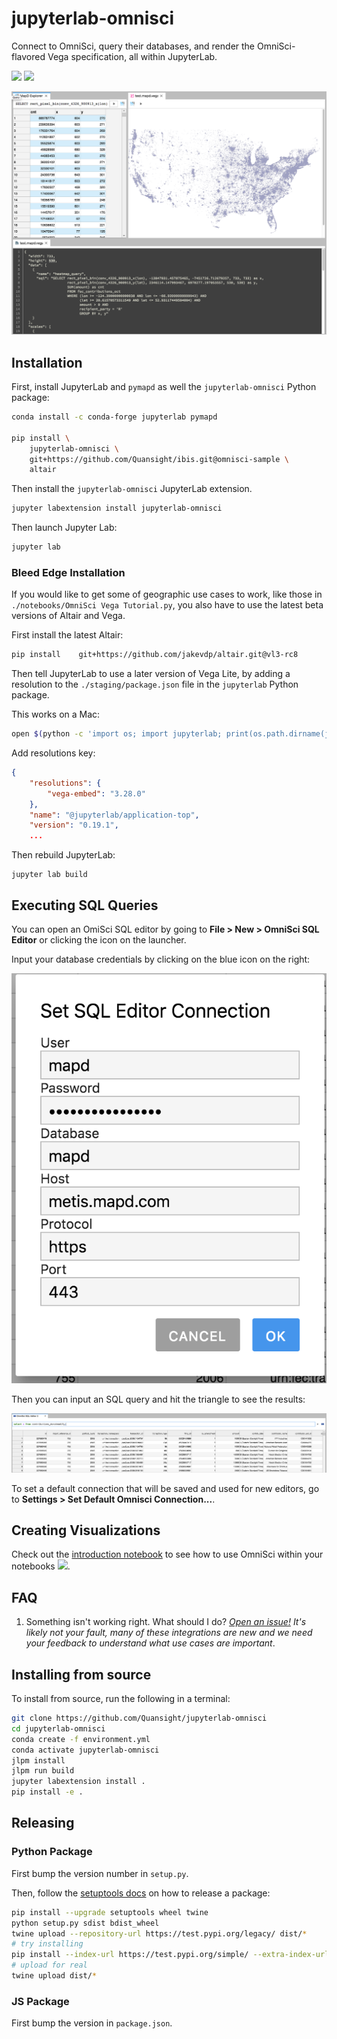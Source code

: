 # jupyterlab-omnisci

Connect to OmniSci, query their databases, and render the OmniSci-flavored Vega specification,
all within JupyterLab.

[![](https://img.shields.io/pypi/v/jupyterlab-omnisci.svg)](https://pypi.python.org/pypi/jupyterlab-omnisci) [![](https://img.shields.io/npm/v/jupyterlab-omnisci.svg?style=flat-square)](https://www.npmjs.com/package/jupyterlab-omnisci)

![example](./screenshot.png)

## Installation

First, install JupyterLab and `pymapd` as well the `jupyterlab-omnisci` Python package:

```bash
conda install -c conda-forge jupyterlab pymapd

pip install \
    jupyterlab-omnisci \
    git+https://github.com/Quansight/ibis.git@omnisci-sample \
    altair
```

Then install the `jupyterlab-omnisci` JupyterLab extension.

```bash
jupyter labextension install jupyterlab-omnisci
```

Then launch Jupyter Lab:

```bash
jupyter lab
```

### Bleed Edge Installation

If you would like to get some of geographic use cases to work, like those in `./notebooks/OmniSci Vega Tutorial.py`,
you also have to use the latest beta versions of Altair and Vega.

First install the latest Altair:

```bash
pip install    git+https://github.com/jakevdp/altair.git@vl3-rc8
```

Then tell JupyterLab to use a later version of Vega Lite, by adding
a resolution to the `./staging/package.json` file in the `jupyterlab` Python package.

This works on a Mac:

```bash
open $(python -c 'import os; import jupyterlab; print(os.path.dirname(jupyterlab.__file__))')/staging/package.json
```

Add resolutions key:

```json
{
    "resolutions": {
        "vega-embed": "3.28.0"
    },
    "name": "@jupyterlab/application-top",
    "version": "0.19.1",
    ...
```

Then rebuild JupyterLab:

```
jupyter lab build
```

## Executing SQL Queries

You can open an OmiSci SQL editor by going to **File > New > OmniSci SQL Editor** or clicking the icon on the launcher.

Input your database credentials by clicking on the blue icon on the right:

![](./sqlcon.png)

Then you can input an SQL query and hit the triangle to see the results:

![](./sql.png)

To set a default connection that will be saved and used for new editors, go to **Settings > Set Default Omnisci Connection...**.

## Creating Visualizations

Check out the [introduction notebook](./notebooks/Introduction.ipynb) to see how to use OmniSci within your notebooks [![](https://mybinder.org/badge.svg)](https://mybinder.org/v2/gh/Quansight/jupyterlab-omnisci/master?urlpath=lab/tree/notebooks/Introduction.ipynb).

## FAQ

1. Something isn't working right. What should I do?
   _[Open an issue!](https://github.com/Quansight/jupyterlab-omnisci/issues/new?assignees=&labels=bug&template=bug_report.md&title=%5BBUG%5D+) It's likely not your fault, many of these integrations are new and we need your feedback to understand what use cases are important_.

## Installing from source

To install from source, run the following in a terminal:

```bash
git clone https://github.com/Quansight/jupyterlab-omnisci
cd jupyterlab-omnisci
conda create -f environment.yml
conda activate jupyterlab-omnisci
jlpm install
jlpm run build
jupyter labextension install .
pip install -e .
```

## Releasing

### Python Package

First bump the version number in `setup.py`.

Then, follow the [setuptools docs](https://setuptools.readthedocs.io/en/latest/setuptools.html#distributing-a-setuptools-based-project) on how to release
a package:

```bash
pip install --upgrade setuptools wheel twine
python setup.py sdist bdist_wheel
twine upload --repository-url https://test.pypi.org/legacy/ dist/*
# try installing
pip install --index-url https://test.pypi.org/simple/ --extra-index-url https://pypi.org/simple jupyterlab_omnisci
# upload for real
twine upload dist/*
```

### JS Package

First bump the version in `package.json`.
